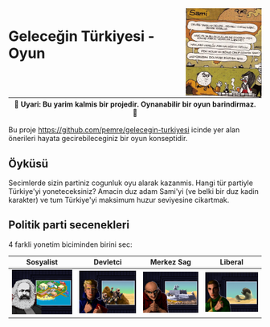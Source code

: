 <img align="right" width="30%" src="./artwork/sami.jpg" />

# Geleceğin Türkiyesi - Oyun

| 🚧 Uyari: Bu yarim kalmis bir projedir. Oynanabilir bir oyun barindirmaz. 🚧 |
| --- |

Bu proje https://github.com/pemre/gelecegin-turkiyesi icinde yer alan önerileri hayata gecirebileceginiz bir oyun konseptidir.

## Öyküsü

Secimlerde sizin partiniz cogunluk oyu alarak kazanmis. Hangi tür partiyle Türkiye'yi yoneteceksiniz? Amacin duz adam Sami'yi (ve belki bir duz kadin karakter) ve tum Türkiye'yi maksimum huzur seviyesine cikartmak.

## Politik parti secenekleri

4 farkli yonetim biciminden birini sec:

| Sosyalist | Devletci | Merkez Sag | Liberal |
| --- | --- | --- | --- |
| ![](./artwork/marx-intro.png) | ![](./artwork/D2CY.png) | ![](./artwork/D2HARM.png) | ![](./artwork/D2ORDM.png) |

